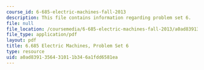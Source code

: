 ```yaml
---
course_id: 6-685-electric-machines-fall-2013
description: This file contains information regarding problem set 6.
file: null
file_location: /coursemedia/6-685-electric-machines-fall-2013/a0ad8391356431011b346a1fdd6581ea_MIT6_685F13_ps06.pdf
file_type: application/pdf
layout: pdf
title: 6.685 Electric Machines, Problem Set 6
type: resource
uid: a0ad8391-3564-3101-1b34-6a1fdd6581ea
---
```

